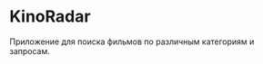# KinoRadar
Приложение для поиска фильмов по различным категориям и запросам.
<img src="https://i.imgur.com/vkcxCb1.mp4" alt="">

